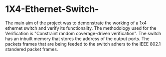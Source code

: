 # 1X4-Ethernet-Switch-
The main aim of the project was to demonstrate the working of a 1x4 ethernet switch and verify its functionality. The methodology used for the Verification is "Constraint random coverage-driven verification". The switch has an inbuilt memory that stores the address of the output ports. The packets frames that are being feeded to the switch adhers to the IEEE 802.1 standered packet frames. 
